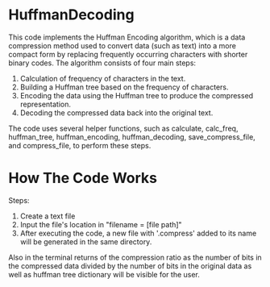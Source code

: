 # HuffmanDecoding

This code implements the Huffman Encoding algorithm, which is a data compression method used to convert data (such as text) into a more compact form by replacing frequently occurring characters with shorter binary codes. The algorithm consists of four main steps:

1. Calculation of frequency of characters in the text.
2. Building a Huffman tree based on the frequency of characters.
3. Encoding the data using the Huffman tree to produce the compressed representation.
4. Decoding the compressed data back into the original text.

The code uses several helper functions, such as calculate, calc_freq, huffman_tree, huffman_encoding, huffman_decoding, save_compress_file, and compress_file, to perform these steps.

# How The Code Works

Steps: 
1. Create a text file
2. Input the file's location in "filename = [file path]"
3. After executing the code, a new file with '.compress' added to its name will be generated in the same directory.

Also in the terminal returns of the compression ratio as the number of bits in the compressed data divided by the number of bits in the original data as well as huffman tree dictionary will be visible for the user.
